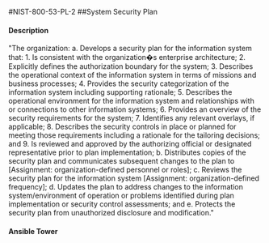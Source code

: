 #NIST-800-53-PL-2
##System Security Plan
#### Description
"The organization:
  a.  Develops a security plan for the information system that:
    1.  Is consistent with the organization�s enterprise architecture;
    2.  Explicitly defines the authorization boundary for the system;
    3.  Describes the operational context of the information system in terms of missions and business processes;
    4.  Provides the security categorization of the information system including supporting rationale;
    5.  Describes the operational environment for the information system and relationships with or connections to other information systems;
    6.  Provides an overview of the security requirements for the system;
    7.  Identifies any relevant overlays, if applicable;
    8.  Describes the security controls in place or planned for meeting those requirements including a rationale for the tailoring decisions; and
    9.  Is reviewed and approved by the authorizing official or designated representative prior to plan implementation;
  b.  Distributes copies of the security plan and communicates subsequent changes to the plan to [Assignment: organization-defined personnel or roles];
  c.  Reviews the security plan for the information system [Assignment: organization-defined frequency];
  d.  Updates the plan to address changes to the information system/environment of operation or problems identified during plan implementation or security control assessments; and
  e.  Protects the security plan from unauthorized disclosure and modification."
#### Ansible Tower

